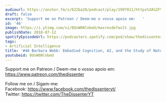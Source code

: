 ```yaml
---
audiourl: https://anchor.fm/s/822ba20/podcast/play/1997011/https%3A%2F%2Fd3ctxlq1ktw2nl.cloudfront.net%2Fproduction%2F2018-11-28%2F7647695-44100-2-128be502e0c1e.mp3
draft: false
excerpt: 'Support me on Patreon / Deem-me o vosso apoio em:   '
id: '46'
image: https://i.ytimg.com/vi/8UsW6NlnbeU/maxresdefault.jpg
publishDate: 2018-07-12
spotifyEpisodeUrl: https://podcasters.spotify.com/pod/show/thedissenter/episodes/46-Barbara-Webb-Embodied-Cognition--AI--and-the-Study-of-Natural-Cognition-e2reoj
tags:
- Artificial Intelligence
title: '#46 Barbara Webb: Embodied Cognition, AI, and the Study of Natural Cognition'
youtubeid: 8UsW6NlnbeU
---
```

<div class="timelinks">

Support me on Patreon / Deem-me o vosso apoio em:   
https://www.patreon.com/thedissenter

Follow me on / Sigam-me:  
Facebook: https://www.facebook.com/thedissenteryt/  
Twitter: https://twitter.com/TheDissenterYT
</div>

